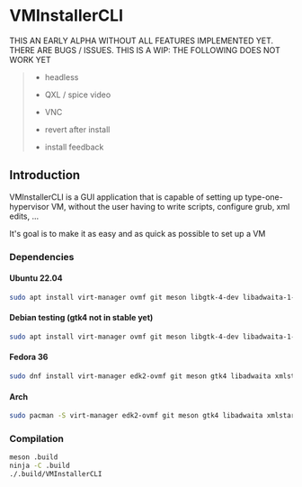 # VMInstallerCLI

THIS AN EARLY ALPHA WITHOUT ALL FEATURES IMPLEMENTED YET. THERE ARE BUGS / ISSUES. THIS IS A WIP: THE FOLLOWING DOES NOT WORK YET

> - headless
>
> - QXL / spice video
>
> - VNC
>
> - revert after install
>
> - install feedback

## Introduction

VMInstallerCLI is a GUI application that is capable of setting up type-one-hypervisor VM, without the user having to write scripts, configure grub, xml edits, ...

It's goal is to make it as easy and as quick as possible to set up a VM

### Dependencies

#### Ubuntu 22.04
```bash
sudo apt install virt-manager ovmf git meson libgtk-4-dev libadwaita-1-dev xmlstarlet qemu swtpm
```

#### Debian testing (gtk4 not in stable yet)
```bash
sudo apt install virt-manager ovmf git meson libgtk-4-dev libadwaita-1-dev xmlstarlet qemu-kvm qemu-efi swtpm
```

#### Fedora 36
```bash
sudo dnf install virt-manager edk2-ovmf git meson gtk4 libadwaita xmlstarlet qemu qemu-kvm qemu-common swtpm
```

#### Arch
```bash
sudo pacman -S virt-manager edk2-ovmf git meson gtk4 libadwaita xmlstarlet qemu-full swtpm
```



### Compilation

```bash
meson .build
ninja -C .build
./.build/VMInstallerCLI
```
